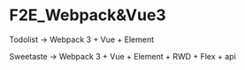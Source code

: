 # F2E_Webpack&Vue3

Todolist -> Webpack 3 + Vue + Element

Sweetaste -> Webpack 3 + Vue + Element + RWD + Flex + api

